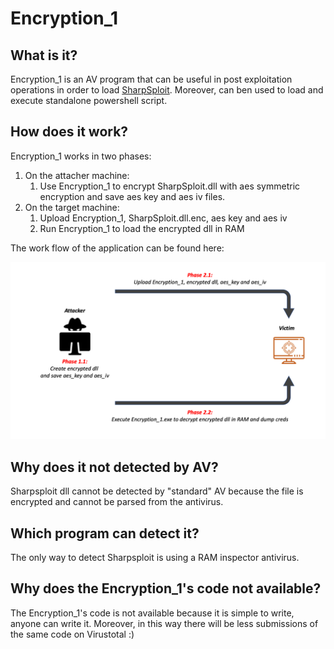 # Encryption\_1

## What is it?

Encryption\_1 is an AV program that can be useful in post exploitation operations in order to load [SharpSploit](https://github.com/cobbr/SharpSploit). Moreover, can ben used to load and execute standalone powershell script.

## How does it work?

Encryption_1 works in two phases:

1. On the attacher machine:
	1. Use Encryption\_1 to encrypt SharpSploit.dll with aes symmetric encryption and save aes key and aes iv files.
2. On the target machine:
	1. Upload Encryption\_1, SharpSploit.dll.enc, aes key and aes iv
	2. Run Encryption\_1 to load the encrypted dll in RAM

The work flow of the application can be found here:

![Work flow](./images/work_flow.png)

## Why does it not detected by AV?

Sharpsploit dll cannot be detected by "standard" AV because the file is encrypted and cannot be parsed from the antivirus.

## Which program can detect it?

The only way to detect Sharpsploit is using a RAM inspector antivirus.

## Why does the Encryption\_1's code not available?

The Encryption\_1's code is not available because it is simple to write, anyone can write it. Moreover, in this way there will be less submissions of the same code on Virustotal :)
